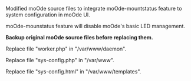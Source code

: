 Modified moOde source files to integrate moOde-mountstatus feature to system configuration in moOde UI.

moOde-mounstatus feature will disable moOde's basic LED management.

**Backup original moOde source files before replacing them.**

Replace file "worker.php" in "/var/www/daemon".

Replace file "sys-config.php" in "/var/www".

Replace file "sys-config.html" in "/var/www/templates".
